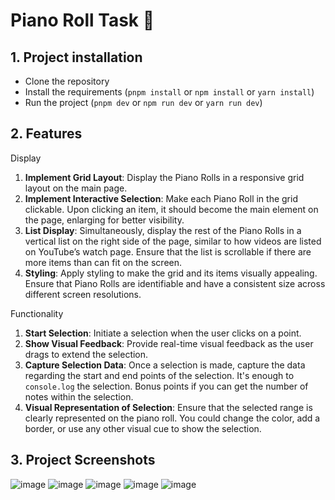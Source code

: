 # Piano Roll Task 🚀

## 1. Project installation
* Clone the repository
* Install the requirements (``pnpm install`` or ``npm install`` or ``yarn install``)
* Run the project (``pnpm dev`` or ``npm run dev`` or ``yarn run dev``)

## 2. Features

Display

1. **Implement Grid Layout**: Display the Piano Rolls in a responsive grid layout on the main page.
2. **Implement Interactive Selection**: Make each Piano Roll in the grid clickable. Upon clicking an item, it should become the main element on the page, enlarging for better visibility.
3. **List Display**: Simultaneously, display the rest of the Piano Rolls in a vertical list on the right side of the page, similar to how videos are listed on YouTube’s watch page. Ensure that the list is scrollable if there are more items than can fit on the screen.
4. **Styling**: Apply styling to make the grid and its items visually appealing. Ensure that Piano Rolls are identifiable and have a consistent size across different screen resolutions.

Functionality

1. **Start Selection**: Initiate a selection when the user clicks on a point.
2. **Show Visual Feedback**: Provide real-time visual feedback as the user drags to extend the selection.
3. **Capture Selection Data**: Once a selection is made, capture the data regarding the start and end points of the selection. It's enough to `console.log` the selection. Bonus points if you can get the number of notes within the selection.
4. **Visual Representation of Selection**: Ensure that the selected range is clearly represented on the piano roll. You could change the color, add a border, or use any other visual cue to show the selection.

## 3. Project Screenshots
![image](https://ik.imagekit.io/adilvalizada/PianoTask/CleanShot%202023-10-30%20at%2015.34.09@2x.png?updatedAt=1698676968976)
![image](https://ik.imagekit.io/adilvalizada/PianoTask/CleanShot%202023-10-30%20at%2015.35.05@2x.png?updatedAt=1698676968820)
![image](https://ik.imagekit.io/adilvalizada/PianoTask/CleanShot%202023-10-30%20at%2015.35.18@2x.png?updatedAt=1698676968584)
![image](https://ik.imagekit.io/adilvalizada/PianoTask/CleanShot%202023-10-30%20at%2015.34.36@2x.png?updatedAt=1698676968547)
![image](https://ik.imagekit.io/adilvalizada/PianoTask/CleanShot%202023-10-30%20at%2015.34.46@2x.png?updatedAt=1698676968356)